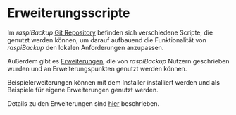 # Erweiterungsscripte

Im *raspiBackup* [Git Repository](https://github.com/framps/raspiBackup/tree/master/helper) befinden sich verschiedene Scripte,
die genutzt werden können, um darauf aufbauend die Funktionalität
von *raspiBackup* den lokalen Anforderungen anzupassen.

Außerdem gibt es [Erweiterungen](https://github.com/framps/raspiBackup/tree/master/extensions_userprovided),
die von *raspiBackup* Nutzern geschrieben wurden und an Erweiterungspunkten genutzt werden können.

Beispielerweiterungen können mit dem Installer installiert werden und als Beispiele für eigene Erweiterungen genutzt werden.

Details zu den Erweiterungen sind [hier](hooks-for-own-scripts.md) beschrieben.

[.status]: translated

